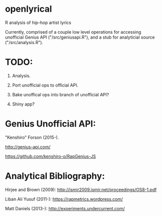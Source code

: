 # openlyrical
R analysis of hip-hop artist lyrics

Currently, comprised of a couple low level operations for accessing unofficial Genius API ("/src/geniusapi.R"), and a stub for analyticial source ("/src/analysis.R").

TODO:
===
1. Analysis.

2. Port unofficial ops to official API.

3. Bake unoffical ops into branch of unofficial API?

4. Shiny app?


Genius Unofficial API:
===
"Kenshiro" Forson (2015-).

http://genius-api.com/

https://github.com/kenshiro-o/RapGenius-JS

Analytical Bibliography:
===
Hirjee and Brown (2009): http://ismir2009.ismir.net/proceedings/OS8-1.pdf

Liban Ali Yusuf (2011-): https://rapmetrics.wordpress.com/

Matt Daniels (2013-): http://experiments.undercurrent.com/
